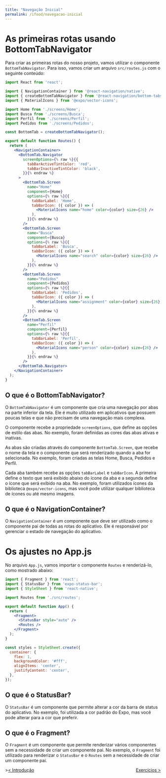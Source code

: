 ```yaml
---
title: "Navegação Inicial"
permalink: /ifood/navegacao-inicial
---
```


# As primeiras rotas usando BottomTabNavigator

Para criar as primeiras rotas do nosso projeto, vamos utilizar o componente `BottomTabNavigator`. Para isso, vamos criar um arquivo `src/routes.js` com o seguinte conteúdo:

```jsx
import React from 'react';

import { NavigationContainer } from '@react-navigation/native';
import { createBottomTabNavigator } from '@react-navigation/bottom-tabs';
import { MaterialIcons } from '@expo/vector-icons';

import Home from './screens/Home';
import Busca from './screens/Busca';
import Perfil from './screens/Perfil';
import Pedidos from './screens/Pedidos';

const BottomTab = createBottomTabNavigator();

export default function Routes() {
  return (
    <NavigationContainer>
      <BottomTab.Navigator 
        screenOptions={% raw %}{{
          tabBarActiveTintColor: 'red',
          tabBarInactiveTintColor: 'black',
        }}{% endraw %}
      >
        <BottomTab.Screen
          name="Home"
          component={Home}
          options={% raw %}{{
            tabBarLabel: 'Home',
            tabBarIcon: ({ color }) => (
              <MaterialIcons name="home" color={color} size={26} />
            ),
          }}{% endraw %}
        />
        <BottomTab.Screen
          name="Busca"
          component={Busca}
          options={% raw %}{{
            tabBarLabel: 'Busca',
            tabBarIcon: ({ color }) => (
              <MaterialIcons name="search" color={color} size={26} />
            ),
          }}{% endraw %}
        />
        <BottomTab.Screen
          name="Pedidos"
          component={Pedidos}
          options={% raw %}{{
            tabBarLabel: 'Pedidos',
            tabBarIcon: ({ color }) => (
              <MaterialIcons name="assignment" color={color} size={26} />
            ),
          }}{% endraw %}
        />
        <BottomTab.Screen
          name="Perfil"
          component={Perfil}
          options={% raw %}{{
            tabBarLabel: 'Perfil',
            tabBarIcon: ({ color }) => (
              <MaterialIcons name="person" color={color} size={26} />
            ),
          }}{% endraw %}
        />
      </BottomTab.Navigator>
    </NavigationContainer>
  );
}
```

## O que é o BottomTabNavigator?

O `BottomTabNavigator` é um componente que cria uma navegação por abas na parte inferior da tela. Ele é muito utilizado em aplicativos que possuem poucas telas e que não precisam de uma navegação mais complexa.

O componente recebe a propriedade `screenOptions`, que define as opções de estilo das abas. No exemplo, foram definidas as cores das abas ativas e inativas.

As abas são criadas através do componente `BottomTab.Screen`, que recebe o nome da tela e o componente que será renderizado quando a aba for selecionada. No exemplo, foram criadas as telas Home, Busca, Pedidos e Perfil.

Cada aba também recebe as opções `tabBarLabel` e `tabBarIcon`. A primeira define o texto que será exibido abaixo do ícone da aba e a segunda define o ícone que será exibido na aba. No exemplo, foram utilizados ícones da biblioteca `@expo/vector-icons`, mas você pode utilizar qualquer biblioteca de ícones ou até mesmo imagens.

## O que é o NavigationContainer?

O `NavigationContainer` é um componente que deve ser utilizado como o componente pai de todas as rotas do aplicativo. Ele é responsável por gerenciar o estado de navegação do aplicativo.

# Os ajustes no App.js

No arquivo `App.js`, vamos importar o componente `Routes` e renderizá-lo, como mostrado abaixo:

```jsx
import { Fragment } from 'react';
import { StatusBar } from 'expo-status-bar';
import { StyleSheet } from 'react-native';

import Routes from './src/routes';

export default function App() {
  return (
    <Fragment>
      <StatusBar style="auto" />
      <Routes />
    </Fragment>
  );
}

const styles = StyleSheet.create({
  container: {
    flex: 1,
    backgroundColor: '#fff',
    alignItems: 'center',
    justifyContent: 'center',
  },
});
```


## O que é o StatusBar?

O `StatusBar` é um componente que permite alterar a cor da barra de status do aplicativo. No exemplo, foi utilizada a cor padrão do Expo, mas você pode alterar para a cor que preferir.

## O que é o Fragment?

O `Fragment` é um componente que permite renderizar vários componentes sem a necessidade de criar um componente pai. No exemplo, o `Fragment` foi utilizado para renderizar o `StatusBar` e o `Routes` sem a necessidade de criar um componente pai.



<span style="display: flex; justify-content: space-between;"><span>>[&lt; Introdução](intro.html "Voltar")</span> <span>[Exercícios &gt;](exercicios.html "Próximo")</span></span>